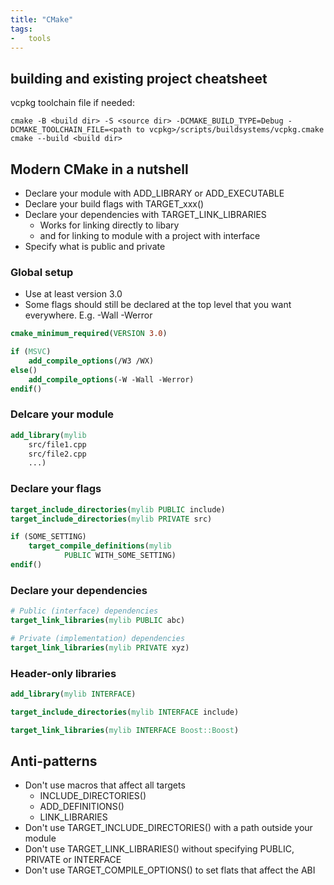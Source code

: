 ```yaml
---
title: "CMake"
tags:
-   tools
---
```


## building and existing project cheatsheet

vcpkg toolchain file if needed:
```
cmake -B <build dir> -S <source dir> -DCMAKE_BUILD_TYPE=Debug -DCMAKE_TOOLCHAIN_FILE=<path to vcpkg>/scripts/buildsystems/vcpkg.cmake
cmake --build <build dir>
```

## Modern CMake in a nutshell

- Declare your module with ADD_LIBRARY or ADD_EXECUTABLE  
- Declare your build flags with TARGET_xxx()  
- Declare your dependencies with TARGET_LINK_LIBRARIES  
  - Works for linking directly to libary
  - and for linking to module with a project with interface
- Specify what is public and private

### Global setup

- Use at least version 3.0
- Some flags should still be declared at the top level that you want everywhere. E.g. -Wall -Werror

```cmake
cmake_minimum_required(VERSION 3.0)

if (MSVC)
    add_compile_options(/W3 /WX)
else()
    add_compile_options(-W -Wall -Werror)
endif()
```

### Delcare your module

```cmake
add_library(mylib
    src/file1.cpp
    src/file2.cpp
    ...)
```

### Declare your flags

```cmake
target_include_directories(mylib PUBLIC include)
target_include_directories(mylib PRIVATE src)

if (SOME_SETTING)
    target_compile_definitions(mylib
            PUBLIC WITH_SOME_SETTING)
endif()
```

### Declare your dependencies

```cmake
# Public (interface) dependencies
target_link_libraries(mylib PUBLIC abc)

# Private (implementation) dependencies
target_link_libraries(mylib PRIVATE xyz)
```

### Header-only libraries

```cmake
add_library(mylib INTERFACE)

target_include_directories(mylib INTERFACE include)

target_link_libraries(mylib INTERFACE Boost::Boost)
```

## Anti-patterns

- Don't use macros that affect all targets
  - INCLUDE_DIRECTORIES()
  - ADD_DEFINITIONS()
  - LINK_LIBRARIES
- Don't use TARGET_INCLUDE_DIRECTORIES() with a path outside your module
- Don't use TARGET_LINK_LIBRARIES() without specifying PUBLIC, PRIVATE or INTERFACE
- Don't use TARGET_COMPILE_OPTIONS() to set flats that affect the ABI

